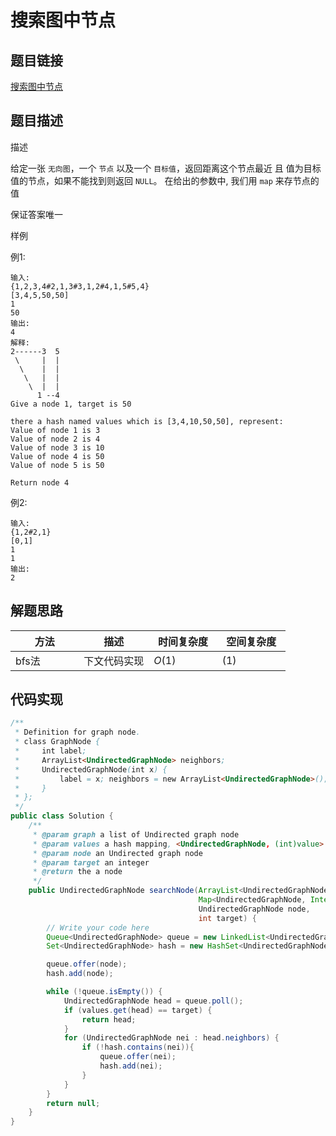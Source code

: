 
#  搜索图中节点

## 题目链接

[搜索图中节点](https://www.lintcode.com/problem/618/?_from=collection&fromId=161)

## 题目描述

描述

给定一张 `无向图`，一个 `节点` 以及一个 `目标值`，返回距离这个节点最近 且 值为目标值的节点，如果不能找到则返回 `NULL`。
 在给出的参数中, 我们用 `map` 来存节点的值



保证答案唯一

样例

例1:

```
输入:
{1,2,3,4#2,1,3#3,1,2#4,1,5#5,4}
[3,4,5,50,50]
1
50
输出:
4
解释:
2------3  5
 \     |  | 
  \    |  |
   \   |  |
    \  |  |
      1 --4
Give a node 1, target is 50

there a hash named values which is [3,4,10,50,50], represent:
Value of node 1 is 3
Value of node 2 is 4
Value of node 3 is 10
Value of node 4 is 50
Value of node 5 is 50

Return node 4
```

例2:

```
输入:
{1,2#2,1}
[0,1]
1
1
输出:
2
```

## 解题思路

| <div style="width:70pt">方法</div>  |描述 |<div style="width:70pt">时间复杂度</div> |<div style="width:70pt">空间复杂度</div>|
|---|---|---|---|
| bfs法 | 下文代码实现  | $O(1)$|$(1)$|



## 代码实现

```java
/**
 * Definition for graph node.
 * class GraphNode {
 *     int label;
 *     ArrayList<UndirectedGraphNode> neighbors;
 *     UndirectedGraphNode(int x) { 
 *         label = x; neighbors = new ArrayList<UndirectedGraphNode>(); 
 *     }
 * };
 */
public class Solution {
    /**
     * @param graph a list of Undirected graph node
     * @param values a hash mapping, <UndirectedGraphNode, (int)value>
     * @param node an Undirected graph node
     * @param target an integer
     * @return the a node
     */
    public UndirectedGraphNode searchNode(ArrayList<UndirectedGraphNode> graph,
                                          Map<UndirectedGraphNode, Integer> values,
                                          UndirectedGraphNode node,
                                          int target) {
        // Write your code here
        Queue<UndirectedGraphNode> queue = new LinkedList<UndirectedGraphNode>();
        Set<UndirectedGraphNode> hash = new HashSet<UndirectedGraphNode>();

        queue.offer(node);
        hash.add(node);

        while (!queue.isEmpty()) {
            UndirectedGraphNode head = queue.poll();
            if (values.get(head) == target) {
                return head;
            }
            for (UndirectedGraphNode nei : head.neighbors) {
                if (!hash.contains(nei)){
                    queue.offer(nei);
                    hash.add(nei);
                }
            }
        }
        return null;
    }
}
```